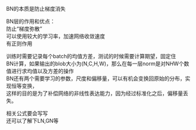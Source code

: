 BN的本质是防止梯度消失  
  
BN层的作用和优点：  
防止“梯度弥散”  
可以使用较大的学习率，加速网络收敛速度  
有正则作用  
  
训练时需要记录每个batch的均值方差，测试的时候需要计算期望，固定住  
BN计算，如果输出的blob大小为(N,C,H,W)，那么在每一层norm是对N*H*W个数值进行求均值以及方差的操作  
BN还有两个需要学习的参数，尺度和偏移量，可以有机会变换回原始的分布，实现恒等变换，  
这样的目的是为了补偿网络的非线性表达能力，因为经过标准化之后，偏移量丢失。  
  
相关公式要会写写  
还可以了解下LN,GN等
